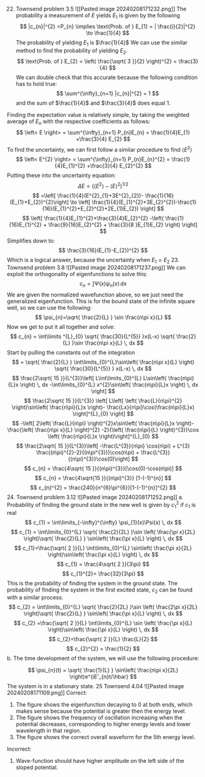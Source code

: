 22. Townsend problem 3.5 
![[Pasted image 20240208171232.png]]
The probability a measurement of $E$ yields $E_{1}$ is given by the following
$$
|c_{n}|^{2} =P_{n}  \implies \text{Prob. of } E_{1} = | \frac{i}{2}|^{2} \to \frac{1}{4}
$$
The probability of yielding $E_{1}$ is $\frac{1}{4}$
We can use the similar method to find the probability of yielding $E_{2}$.
$$
\text{Prob. of } E_{2} = \left( \frac{\sqrt{ 3 }}{2} \right)^{2} = \frac{3}{4}
$$
We can double check that this accurate because the following condition has to hold true: 
$$
\sum^{\infty}_{n=1} |c_{n}|^{2} = 1
$$
and the sum of $\frac{1}{4}$ and $\frac{3}{4}$ does equal 1. 

Finding the expectation value is relatively simple, by taking the weighted average of $E_{n}$ with the respective coefficients as follows: 
$$
\left< E \right>  = \sum^{\infty}_{n=1} P_{n}E_{n} = \frac{1}{4}E_{1}  +\frac{3}{4} E_{2}
$$
To find the uncertainty, we can first follow a similar procedure to find $\left< E^{2} \right>$
$$
\left< E^{2} \right>  = \sum^{\infty}_{n=1} P_{n}E_{n}^{2} = \frac{1}{4}E_{1}^{2}  +\frac{3}{4} E_{2}^{2}
$$
Putting these into the uncertainty equation: 
$$
\Delta E = (\left< E^{2} \right> -\left< E \right> ^{2})^{1/2}
$$
$$
=\left[ \frac{1}{4}(E^{2}_{1}+3E^{2}_{2})- \frac{1}{16}(E_{1}+E_{2})^{2}\right] \to \left[ \frac{1}{4}(E_{1}^{2}+3E_{2}^{2})-\frac{1}{16}(E_{1}^{2}+E_{2}^{2}+2E_{1}E_{2}) \right]
$$
$$
\left[ \frac{1}{4}E_{1}^{2}+\frac{3}{4}E_{2}^{2} -\left( \frac{1}{16}E_{1}^{2} + \frac{9}{16}E_{2}^{2} + \frac{3}{8 }E_{1}E_{2} \right) \right]
$$
Simplifies down to: 
$$
\frac{3}{16}(E_{1}-E_{2})^{2}
$$
Which is a logical answer, because the uncertainty when $E_{1}=E_{2}$
23. Townsend problem 3.8
![[Pasted image 20240208171237.png]]
We can exploit the orthogonality of eigenfunctions to solve this: 
$$
c_{n} = \int \Psi(x)\psi_{n}(x) \, dx 
$$
We are given the normalized wavefunction above, so we just need the generalized eigenfunction. This is for the bound state of the infinite square well, so we can use the following: 
$$
\psi_{n}=\sqrt{ \frac{2}{L} } \sin \frac{n\pi x}{L}
$$
Now we get to put it all together and solve: 
$$
c_{n} = \int\limits ^{L}_{0} \sqrt{ \frac{30}{L^{5}} }x(L-x) \sqrt{ \frac{2}{L} }\sin \frac{n\pi x}{L} \, dx 
$$
Start by pulling the constants out of the integration
$$
= \sqrt{ \frac{2}{L} } \int\limits_{0}^{L}\sin\left( \frac{n\pi x}{L} \right) \sqrt{ \frac{30}{L^{5}} } x(L-x)  \, dx 
$$
$$
\frac{2\sqrt{ 15 }}{L^{3}}\left[ L\int\limits_{0}^{L} L\sin\left( \frac{n\pi}{L}x \right) \, dx -\int\limits_{0}^{L} x^{2}\sin\left( \frac{n\pi}{L}x \right) \, dx  \right]
$$
$$
\frac{2\sqrt{ 15 }}{L^{3}} \left[ L\left[ \left( \frac{L}{n\pi}^{2} \right)\sin\left( \frac{n\pi}{L}x \right)- \frac{Lx}{n\pi}\cos(\frac{n\pi}{L}x) \right]^{L}_{0} \right]
$$
$$
-\left[ 2\left( \frac{L}{n\pi} \right)^{2}x\sin\left( \frac{n\pi}{L}x \right)-\frac{\left( \frac{n\pi x}{L} \right)^{2} -2}{\left( \frac{n\pi}{L} \right)^{3}}\cos \left( \frac{n\pi}{L}x \right)\right]^{L}_{0}
$$
$$
\frac{2\sqrt{ 15 }}{L^{3}}\left[ -\frac{L^{3}}{n\pi} \cos(n\pi) + L^{3} \frac{(n\pi)^{2}-2}{(n\pi^{3})}\cos(n\pi) + \frac{L^{3}}{(n\pi)^{3}}\cos(0)\right]
$$
$$
c_{n} = \frac{4\sqrt{ 15 }}{(n\pi)^{3}}[\cos(0)-\cos(n\pi)]
$$
$$
 c_{n} = \frac{4\sqrt{15 }}{(n\pi)^{3}} [1-(-1)^{n}]
$$
$$
c_{n}^{2} = \frac{240}{n^{6}\pi^{6}}[1-(-1)^{n}]^{2}
$$
24. Townsend problem 3.12
![[Pasted image 20240208171252.png]]
a. Probability of finding the ground state in the new well is given by $c_{1}^{2}$ if $c_{1}$ is real
$$
	c_{1} = \int\limits_{-\infty}^{\infty} \psi_{1}(x)\Psi(x) \, dx 
$$
$$
	c_{1} = \int\limits_{0}^{L} \sqrt{ \frac{2}{2L} }\sin \left( \frac{\pi x}{2L} \right)\sqrt{ \frac{2}{L} } \sin\left( \frac{\pi x}{L} \right) \, dx 
$$
$$
c_{1}=\frac{\sqrt{ 2 }}{L} \int\limits_{0}^{L} \sin\left( \frac{\pi x}{2L} \right)\sin\left( \frac{\pi x}{L} \right) \, dx 
$$
$$
c_{1} = \frac{4\sqrt{ 2 }}{3\pi}
$$
$$
c_{1}^{2}= \frac{32}{3\pi}
$$
This is the probability of finding the system in the ground state. The probability of finding the system in the first excited state, $c_{2}$ can be found with a similar process.
$$
	c_{2} = \int\limits_{0}^{L} \sqrt{ \frac{2}{2L} }\sin \left( \frac{2\pi x}{2L} \right)\sqrt{ \frac{2}{L} } \sin\left( \frac{\pi x}{L} \right) \, dx 
$$
$$
	c_{2} =\frac{\sqrt{ 2 }}{L} \int\limits_{0}^{L} \sin \left( \frac{\pi x}{L} \right)\sin\left( \frac{\pi x}{L} \right) \, dx 
$$
$$
c_{2}=\frac{\sqrt{ 2 }}{L} \frac{L}{2}
$$
$$
c_{2}^{2}  = \frac{1}{2}
$$
b. The time development of the system, we will use the following procedure:

$$
\psi_{n}(t) = \sqrt{ \frac{1}{L} } \sin\left( \frac{n\pi x}{2L} \right)e^{iE'_{n}t/\hbar}
$$
The system is in a stationary state. 
25 Townsend 4.04
![[Pasted image 20240208171109.png]]
Correct:
1. The figure shows the eigenfunction decaying to 0 at both ends, which makes sense because the potential is greater then the energy level. 
2. The figure shows the frequency of oscillation increasing when the potential decreases, corresponding to higher energy levels and lower wavelength in that region.  
3. The figure shows the correct overall waveform for the 5th energy level. 

Incorrect:
1. Wave-function should have higher amplitude on the left side of the sloped potential. 




 